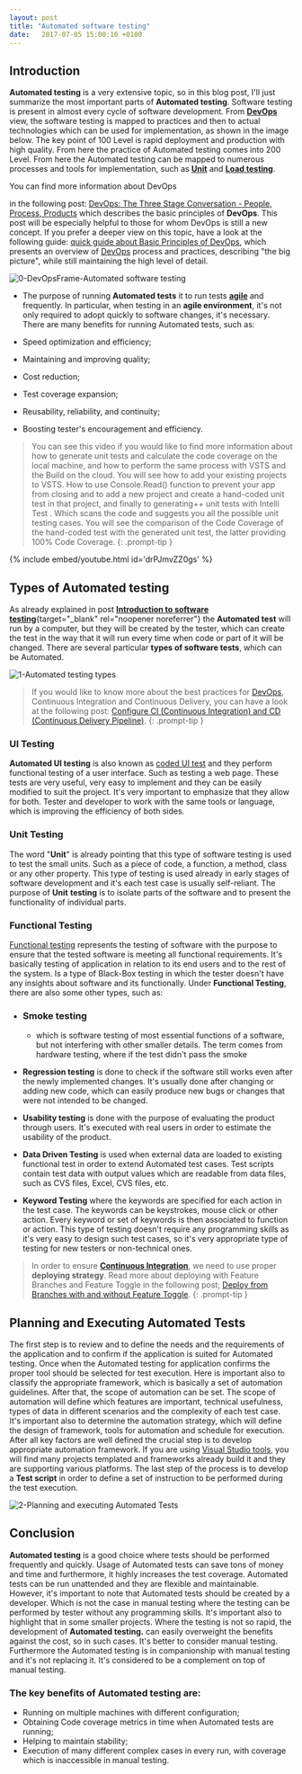 ```yaml
---
layout: post
title: "Automated software testing"
date:   2017-07-05 15:00:10 +0100
---
```



## Introduction

**Automated testing** is a very extensive topic, so in this blog post, I\'ll just summarize the most important parts of **Automated testing**. Software testing is present in almost every cycle of software development. From **[DevOps](https://mohamedradwan-devops.github.io/posts/what-is-devops/)** view, the software testing is mapped to practices and then to actual technologies which can be used for implementation, as shown in the image below. The key point of 100 Level is rapid deployment and production with high quality. From here the practice of Automated testing comes into 200 Level. From here the Automated testing can be mapped to numerous processes and tools for implementation, such as **[Unit](https://msdn.microsoft.com/en-us/library/ms182532.aspx)** and **[Load testing](https://www.visualstudio.com/en-us/docs/test/performance-testing/getting-started/getting-started-with-performance-testing)**.

You can find more information about DevOps

in the following post: [DevOps: The Three Stage Conversation - People, Process, Products](https://mohamedradwan-devops.github.io/posts/devops-the-three-stage-conversation-people-process-products/) which describes the basic principles of **DevOps**. This post will be especially helpful to those for whom DevOps is still a new concept. If you prefer a deeper view on this topic, have a look at the following guide: [quick guide about Basic Principles of DevOps](https://mohamedradwan-devops.github.io/posts/published-a-quick-guide-about-basic-principles-of-devops/), which presents an overview of [DevOps](https://www.visualstudio.com/vs/devops/) process and practices, describing \"the big picture\", while still maintaining the high level of detail.

![0-DevOpsFrame-Automated software testing](/assets/images/2017/01/0-DevOpsFrame-Automated-software-testing.jpg "0-DevOpsFrame-Automated software testing")

- The purpose of running **Automated tests** it to run tests **[agile](https://mohamedradwan-devops.github.io/posts/im-just-professional-agile/)** and frequently. In particular, when testing in an **agile environment**, it\'s not only required to adopt quickly to software changes, it\'s necessary. There are many benefits for running Automated tests, such as:

- Speed optimization and efficiency;
- Maintaining and improving quality;
- Cost reduction;
- Test coverage expansion;
- Reusability, reliability, and continuity;
- Boosting tester\'s encouragement and efficiency.


>You can see this video if you would like to find more information about how to generate unit tests and calculate the code coverage on the local machine, and how to perform the same process with VSTS and the Build on the cloud. You will see how to add your existing projects to VSTS. How to use Console.Read() function to prevent your app from closing and to add a new project and create a hand-coded unit test in that project, and finally to generating++ unit tests with Intelli Test . Which scans the code and suggests you all the possible unit testing cases. You will see the comparison of the Code Coverage of the hand-coded test with the generated unit test, the latter providing 100% Code Coverage.
{: .prompt-tip }

{% include embed/youtube.html id='drPJmvZZ0gs' %}


## Types of Automated testing

As already explained in post [**Introduction to software testing**](https://mohamedradwan-devops.github.io/posts/introduction-to-software-testing/){target="_blank" rel="noopener noreferrer"} the **Automated test** will run by a computer, but they will be created by the tester, which can create the test in the way that it will run every time when code or part of it will be changed. There are several particular **types of software tests**, which can be Automated. 

![1-Automated testing types](/assets/images/2017/01/Automated-testing-types.jpg "1-Automated testing types")

>If you would like to know more about the best practices for [DevOps](https://www.visualstudio.com/team-services/devops/), Continuous Integration and Continuous Delivery, you can have a look at the following post: [Configure CI (Continuous Integration) and CD (Continuous Delivery Pipeline)](https://mohamedradwan-devops.github.io/2017/12/29/develop-vsts-extension-and-configure-ci-continuous-integration-and-cd-continuous-delivery-pipeline/).
{: .prompt-tip }


### UI Testing

**Automated UI testing** is also known as [coded UI test](https://msdn.microsoft.com/en-us/library/dd286726.aspx) and they perform functional testing of a user interface. Such as testing a web page. These tests are very useful, very easy to implement and they can be easily modified to suit the project. It\'s very important to emphasize that they allow for both. Tester and developer to work with the same tools or language, which is improving the efficiency of both sides.

### Unit Testing

The word \"**Unit**\" is already pointing that this type of software testing is used to test the small units. Such as a piece of code, a function, a method, class or any other property. This type of testing is used already in early stages of software development and it\'s each test case is usually self-reliant. The purpose of **Unit** **testing** is to isolate parts of the software and to present the functionality of individual parts.

### Functional Testing

[Functional testing](https://msdn.microsoft.com/en-us/library/ee290766(v=bts.10).aspx) represents the testing of software with the purpose to ensure that the tested software is meeting all functional requirements. It\'s basically testing of application in relation to its end users and to the rest of the system. Is a type of Black-Box testing in which the tester doesn\'t have any insights about software and its functionally. Under **Functional Testing**, there are also some other types, such as:

- ### Smoke testing

  - which is software testing of most essential functions of a software, but not interfering with other smaller details. The term comes from hardware testing, where if the test didn\'t pass the smoke

- **Regression testing** is done to check if the software still works even after the newly implemented changes. It\'s usually done after changing or adding new code, which can easily produce new bugs or changes that were not intended to be changed.

- **Usability testing** is done with the purpose of evaluating the product through users. It\'s executed with real users in order to estimate the usability of the product.

- **Data Driven Testing** is used when external data are loaded to existing functional test in order to extend Automated test cases. Test scripts contain test data with output values which are readable from data files, such as CVS files, Excel, CVS files, etc.

- **Keyword Testing** where the keywords are specified for each action in the test case. The keywords can be keystrokes, mouse click or other action. Every keyword or set of keywords is then associated to function or action. This type of testing doesn\'t require any programming skills as it\'s very easy to design such test cases, so it\'s very appropriate type of testing for new testers or non-technical ones.

>In order to ensure [**Continuous Integration**](https://www.visualstudio.com/team-services/continuous-integration/), we need to use proper **deploying strategy**. Read more about deploying with Feature Branches and Feature Toggle in the following post; 
[Deploy from Branches with and without Feature Toggle](https://mohamedradwan-devops.github.io/posts/promoting-your-application-deployment-to-different-environments-from-branches-with-and-without-feature-toggle/).
{: .prompt-tip }


## Planning and Executing Automated Tests

The first step is to review and to define the needs and the requirements of the application and to confirm if the application is suited for Automated testing. Once when the Automated testing for application confirms the proper tool should be selected for test execution. Here is important also to classify the appropriate framework, which is basically a set of automation guidelines.  After that, the scope of automation can be set. The scope of automation will define which features are important, technical usefulness, types of data in different scenarios and the complexity of each test case. It\'s important also to determine the automation strategy, which will define the design of framework, tools for automation and schedule for execution. After all key factors are well defined the crucial step is to develop appropriate automation framework. If you are using [Visual Studio tools](https://www.visualstudio.com/vs/testing-tools/), you will find many projects templated and frameworks already build it and they are supporting various platforms. The last step of the process is to develop a **Test script** in order to define a set of instruction to be performed during the test execution. 

![2-Planning and executing Automated Tests](/assets/images/2017/01/2-Planning-and-executing-Automated-Tests-1.jpg "2-Planning and executing Automated Tests")

## Conclusion

**Automated testing** is a good choice where tests should be performed frequently and quickly. Usage of Automated tests can save tons of money and time and furthermore, it highly increases the test coverage. Automated tests can be run unattended and they are flexible and maintainable. However, it\'s important to note that Automated tests should be created by a developer. Which is not the case in manual testing where the testing can be performed by tester without any programming skills.  It\'s important also to highlight that in some smaller projects. Where the testing is not so rapid, the development of **Automated testing.** can easily overweight the benefits against the cost, so in such cases. It\'s better to consider manual testing. Furthermore the Automated testing is in companionship with manual testing and it\'s not replacing it. It\'s considered to be a complement on top of manual testing.

### The key benefits of Automated testing are:

- Running on multiple machines with different configuration;
- Obtaining Code coverage metrics in time when Automated tests are running;
- Helping to maintain stability;
- Execution of many different complex cases in every run, with coverage which is inaccessible in manual testing.

